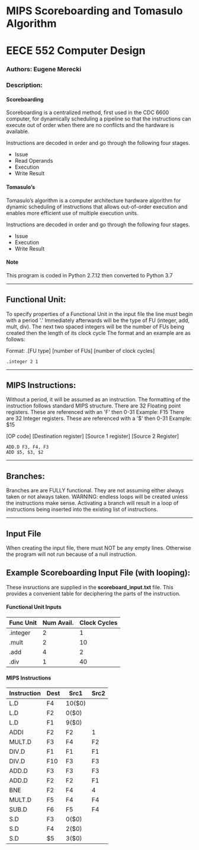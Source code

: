 # MIPS Scoreboarding and Tomasulo Algorithm

# EECE 552 Computer Design 

### Authors: Eugene Merecki

### Description: 

#### Scoreboarding

Scoreboarding is a centralized method, first used in the CDC 6600 computer, 
for dynamically scheduling a pipeline so that the instructions can execute out of 
order when there are no conflicts and the hardware is available.

Instructions are decoded in order and go through the following four stages.
- Issue
- Read Operands
- Execution
- Write Result

#### Tomasulo’s

Tomasulo’s algorithm is a computer architecture hardware algorithm for dynamic 
scheduling of instructions that allows out-of-order execution and enables more 
efficient use of multiple execution units.

Instructions are decoded in order and go through the following four stages.
- Issue
- Execution
- Write Result

#### Note

This program is coded in Python 2.7.12 then converted to Python 3.7

____________________________________________________________________________________

## Functional Unit:

To specify properties of a Functional Unit in the input file the line must begin with a period '.'
Immediately afterwards will be the type of FU (integer, add, mult, div).
The next two spaced integers will be the number of FUs being created then the length of its clock cycle
The format and an example are as follows:

Format: .[FU type] [number of FUs] [number of clock cycles]
```
.integer 2 1
```
____________________________________________________________________________________

## MIPS Instructions:

Without a period, it will be assumed as an instruction.
The formatting of the instruction follows standard MIPS structure.
There are 32 Floating point registers. These are referenced with an 'F' then 0-31
Example: F15
There are 32 Integer registers. These are referenced with a '$' then 0-31
Example: $15

[OP code] [Destination register] [Source 1 register] [Source 2 Register]
```
ADD.D F3, F4, F3
ADD $5, $3, $2
```
___________________________________________________________________________________

## Branches:

Branches are are FULLY functional. They are not assuming either always taken or not always taken.
WARNING: endless loops will be created unless the instructions make sense.
Activating a branch will result in a loop of instructions being inserted into the existing list of instructions.
___________________________________________________________________________________

## Input File

When creating the input file, there must NOT be any empty lines. 
Otherwise the program will not run because of a null instruction.

## Example Scoreboarding Input File (with looping):

These insructions are supplied in the **scoreboard_input.txt** file.
This provides a convenient table for deciphering the parts of the instruction.

#### Functional Unit Inputs
Func Unit | Num Avail. | Clock Cycles
----------|------------|-------------
.integer | 2 | 1
.mult | 2 | 10
.add | 4 | 2
.div | 1 | 40

#### MIPS Instructions
Instruction | Dest | Src1 | Src2
------------|------|------|------
L.D | F4 | 10($0)
L.D | F2 | 0($0)
L.D | F1 | 9($0) | 
ADDI | F2 | F2 | 1
MULT.D | F3 | F4 | F2
DIV.D | F1 | F1 | F1
DIV.D | F10 | F3 | F3
ADD.D | F3 | F3 | F3
ADD.D | F2 | F2 | F1
BNE | F2 | F4 | 4
MULT.D | F5 | F4 | F4
SUB.D | F6 | F5 | F4
S.D | F3 | 0($0) | 
S.D | F4 | 2($0) | 
S.D | $5 | 3($0) | 
